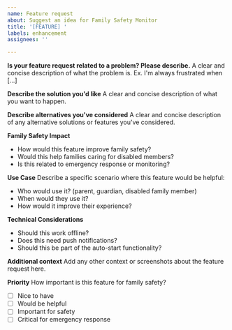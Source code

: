 ```yaml
---
name: Feature request
about: Suggest an idea for Family Safety Monitor
title: '[FEATURE] '
labels: enhancement
assignees: ''

---
```


**Is your feature request related to a problem? Please describe.**
A clear and concise description of what the problem is. Ex. I'm always frustrated when [...]

**Describe the solution you'd like**
A clear and concise description of what you want to happen.

**Describe alternatives you've considered**
A clear and concise description of any alternative solutions or features you've considered.

**Family Safety Impact**
- How would this feature improve family safety? 
- Would this help families caring for disabled members?
- Is this related to emergency response or monitoring?

**Use Case**
Describe a specific scenario where this feature would be helpful:
- Who would use it? (parent, guardian, disabled family member)
- When would they use it?
- How would it improve their experience?

**Technical Considerations**
- Should this work offline?
- Does this need push notifications?
- Should this be part of the auto-start functionality?

**Additional context**
Add any other context or screenshots about the feature request here.

**Priority**
How important is this feature for family safety?
- [ ] Nice to have
- [ ] Would be helpful
- [ ] Important for safety
- [ ] Critical for emergency response
